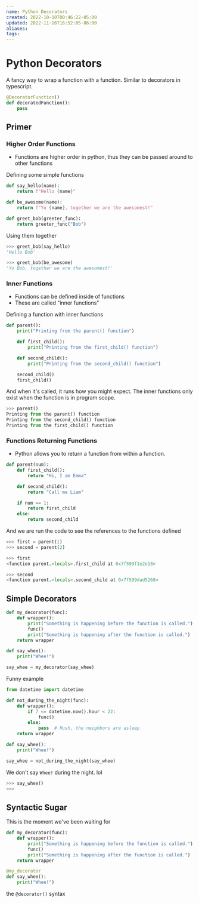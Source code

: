 ```yaml
---
name: Python Decorators
created: 2022-10-10T00:46:22-05:00
updated: 2022-11-16T16:52:05-06:00
aliases: 
tags: 
---
```

# Python Decorators

A fancy way to wrap a function with a function.  Similar to decorators in typescript.

```python
@DecoratorFunction()
def decoratedFunction():
	pass
```

## Primer

### Higher Order Functions
- Functions are higher order in python, thus they can be passed around to other functions

Defining some simple functions
```python
def say_hello(name):
    return f"Hello {name}"

def be_awesome(name):
    return f"Yo {name}, together we are the awesomest!"

def greet_bob(greeter_func):
    return greeter_func("Bob")

```

Using them together
```python
>>> greet_bob(say_hello)
'Hello Bob'

>>> greet_bob(be_awesome)
'Yo Bob, together we are the awesomest!'
```

### Inner Functions
- Functions can be defined inside of functions
- These are called "inner functions"

Defining a function with inner functions
```python
def parent():
    print("Printing from the parent() function")

    def first_child():
        print("Printing from the first_child() function")

    def second_child():
        print("Printing from the second_child() function")

    second_child()
    first_child()
```

And when it's called, it runs how you might expect.  The inner functions only exist when the function is in program scope.
```python
>>> parent()
Printing from the parent() function
Printing from the second_child() function
Printing from the first_child() function
```

### Functions Returning Functions
- Python allows you to return a function from within a function.

```python
def parent(num):
    def first_child():
        return "Hi, I am Emma"

    def second_child():
        return "Call me Liam"

    if num == 1:
        return first_child
    else:
        return second_child
```

And we are run the code to see the references to the functions defined
```python
>>> first = parent(1)
>>> second = parent(2)

>>> first
<function parent.<locals>.first_child at 0x7f599f1e2e18>

>>> second
<function parent.<locals>.second_child at 0x7f599dad5268>
```

## Simple Decorators

```python
def my_decorator(func):
    def wrapper():
        print("Something is happening before the function is called.")
        func()
        print("Something is happening after the function is called.")
    return wrapper

def say_whee():
    print("Whee!")

say_whee = my_decorator(say_whee)
```

Funny example
```python
from datetime import datetime

def not_during_the_night(func):
    def wrapper():
        if 7 <= datetime.now().hour < 22:
            func()
        else:
            pass  # Hush, the neighbors are asleep
    return wrapper

def say_whee():
    print("Whee!")

say_whee = not_during_the_night(say_whee)
```

We don't say `Whee!` during the night. lol

```python
>>> say_whee()
>>>
```

## Syntactic Sugar

This is the moment we've been waiting for
```python
def my_decorator(func):
    def wrapper():
        print("Something is happening before the function is called.")
        func()
        print("Something is happening after the function is called.")
    return wrapper

@my_decorator
def say_whee():
    print("Whee!")
```

the `@decorator()` syntax

